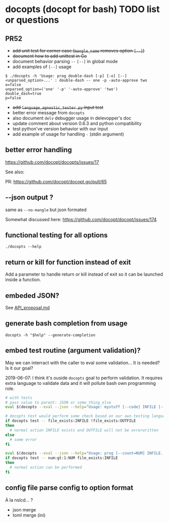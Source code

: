 # docopts (docopt for bash) TODO list or questions

## PR52


* ~~add unit test for corner case (`mangle_name` removes option `[--]`)~~
* ~~document how to add unittest in Go~~
* document behavior parsing `--` `[--]` in global mode
* add examples of `[--]` usage
```
$ ./docopts -h 'Usage: prog double-dash [-p] [-o] [--] <unparsed_option>...' : double-dash -- one -p -auto-approve two
o=false
unparsed_option=('one' '-p' '-auto-approve' 'two')
double_dash=true
p=false
```
* ~~add `language_agnostic_tester.py` input test~~
* better error message from `docopts`
* also document `delv` debugger usage in delevopper's doc
* update comment about version 0.6.3 and python compatibility
* test python've version behavior with our input
* add example of usage for handling `-` (stdin argument)

## better error handling

https://github.com/docopt/docopts/issues/17

See also:

PR: https://github.com/docopt/docopt.go/pull/65

## --json output ?

same as `--no-mangle` but json formated

Somewhat discussed here: https://github.com/docopt/docopt/issues/174

## functional testing for all options

`./docopts --help`

## return or kill for function instead of exit

Add a parameter to handle return or kill instead of exit so it can be launched inside a function.

## embeded JSON?

See [API_proposal.md](API_proposal.md)

## generate bash completion from usage

```
docopts -h "$help" --generate-completion
```

## embed test routine (argument validation)?

May we can interract with the caller to eval some validation…
It is needed? Is it our goal?

2019-06-07: I think it's ouside `docopts` goal to perform validation. It requires extra language to validate data and it
will pollute bash own programming role.


```bash
# with tests
# pass value to parent: JSON or some_thing_else
eval $(docopts --eval --json --help="Usage: mystuff [--code] INFILE [--out=OUTFILE]" -- "$@")

# docopts test would perform some check based on our own testing language
if docopts test -- file_exists:INFILE !file_exists:OUTFILE
then
  # normal action INFILE exists and OUTFILE will not be ovrerwritten
else
  # some error
fi

eval $(docopts --eval --json --help="Usage: prog [--count=NUM] INFILE..."  -- "$@")
if docopts test -- num:gt:1:NUM file_exists:INFILE
then
  # normal action can be performed
fi
```

## config file parse config to option format

À la nslcd… ?

* json merge
* toml merge (ini)
